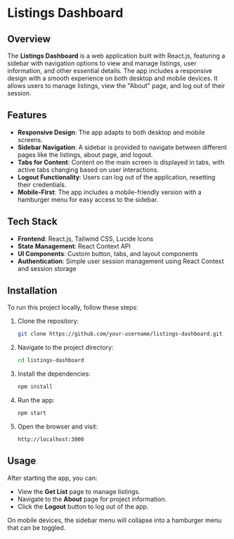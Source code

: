 # Listings Dashboard

## Overview

The **Listings Dashboard** is a web application built with React.js, featuring a sidebar with navigation options to view and manage listings, user information, and other essential details. The app includes a responsive design with a smooth experience on both desktop and mobile devices. It allows users to manage listings, view the "About" page, and log out of their session.

## Features

- **Responsive Design**: The app adapts to both desktop and mobile screens.
- **Sidebar Navigation**: A sidebar is provided to navigate between different pages like the listings, about page, and logout.
- **Tabs for Content**: Content on the main screen is displayed in tabs, with active tabs changing based on user interactions.
- **Logout Functionality**: Users can log out of the application, resetting their credentials.
- **Mobile-First**: The app includes a mobile-friendly version with a hamburger menu for easy access to the sidebar.

## Tech Stack

- **Frontend**: React.js, Tailwind CSS, Lucide Icons
- **State Management**: React Context API
- **UI Components**: Custom button, tabs, and layout components
- **Authentication**: Simple user session management using React Context and session storage

## Installation

To run this project locally, follow these steps:

1. Clone the repository:
    ```bash
    git clone https://github.com/your-username/listings-dashboard.git
    ```

2. Navigate to the project directory:
    ```bash
    cd listings-dashboard
    ```

3. Install the dependencies:
    ```bash
    npm install
    ```

4. Run the app:
    ```bash
    npm start
    ```

5. Open the browser and visit:
    ```
    http://localhost:3000
    ```

## Usage

After starting the app, you can:

- View the **Get List** page to manage listings.
- Navigate to the **About** page for project information.
- Click the **Logout** button to log out of the app.

On mobile devices, the sidebar menu will collapse into a hamburger menu that can be toggled.

